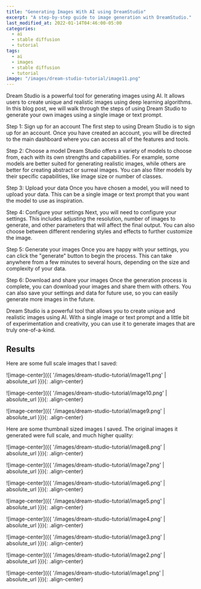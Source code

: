 ```yaml
---
title: "Generating Images With AI using DreamStudio"
excerpt: "A step-by-step guide to image generation with DreamStudio."
last_modified_at: 2022-01-14T04:46:00-05:00
categories:
  - ai
  - stable diffusion
  - tutorial
tags: 
  - ai
  - images
  - stable diffusion
  - tutorial
image: "/images/dream-studio-tutorial/image11.png"
---
```


Dream Studio is a powerful tool for generating images using AI. It allows users to create unique and realistic images using deep learning algorithms. In this blog post, we will walk through the steps of using Dream Studio to generate your own images using a single image or text prompt.

Step 1: Sign up for an account
The first step to using Dream Studio is to sign up for an account. Once you have created an account, you will be directed to the main dashboard where you can access all of the features and tools.

Step 2: Choose a model
Dream Studio offers a variety of models to choose from, each with its own strengths and capabilities. For example, some models are better suited for generating realistic images, while others are better for creating abstract or surreal images. You can also filter models by their specific capabilities, like image size or number of classes.

Step 3: Upload your data
Once you have chosen a model, you will need to upload your data. This can be a single image or text prompt that you want the model to use as inspiration.

Step 4: Configure your settings
Next, you will need to configure your settings. This includes adjusting the resolution, number of images to generate, and other parameters that will affect the final output. You can also choose between different rendering styles and effects to further customize the image.

Step 5: Generate your images
Once you are happy with your settings, you can click the "generate" button to begin the process. This can take anywhere from a few minutes to several hours, depending on the size and complexity of your data.

Step 6: Download and share your images
Once the generation process is complete, you can download your images and share them with others. You can also save your settings and data for future use, so you can easily generate more images in the future.

Dream Studio is a powerful tool that allows you to create unique and realistic images using AI. With a single image or text prompt and a little bit of experimentation and creativity, you can use it to generate images that are truly one-of-a-kind.

## Results

Here are some full scale images that I saved:

![image-center]({{ '/images/dream-studio-tutorial/image11.png' | absolute_url }}){: .align-center}

![image-center]({{ '/images/dream-studio-tutorial/image10.png' | absolute_url }}){: .align-center}

![image-center]({{ '/images/dream-studio-tutorial/image9.png' | absolute_url }}){: .align-center}

Here are some thumbnail sized images I saved. The original images it generated were full scale, and much higher quality:

![image-center]({{ '/images/dream-studio-tutorial/image8.png' | absolute_url }}){: .align-center}

![image-center]({{ '/images/dream-studio-tutorial/image7.png' | absolute_url }}){: .align-center}

![image-center]({{ '/images/dream-studio-tutorial/image6.png' | absolute_url }}){: .align-center}

![image-center]({{ '/images/dream-studio-tutorial/image5.png' | absolute_url }}){: .align-center}

![image-center]({{ '/images/dream-studio-tutorial/image4.png' | absolute_url }}){: .align-center}

![image-center]({{ '/images/dream-studio-tutorial/image3.png' | absolute_url }}){: .align-center}

![image-center]({{ '/images/dream-studio-tutorial/image2.png' | absolute_url }}){: .align-center}

![image-center]({{ '/images/dream-studio-tutorial/image1.png' | absolute_url }}){: .align-center}
